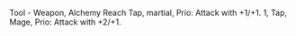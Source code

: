 Tool - Weapon, Alchemy
Reach
Tap, martial, Prio: Attack with +1/+1.
1, Tap, Mage, Prio: Attack with +2/+1.